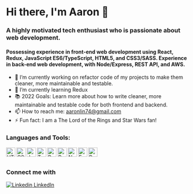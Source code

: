 # Hi there, I'm Aaron 👋


### A highly motivated tech enthusiast who is passionate about web development.
#### Possessing experience in front-end web development using React, Redux, JavaScript ES6/TypeScript, HTML5, and CSS3/SASS. Experience in back-end web development, with Node/Express, REST API, and AWS.
- 🔭 I’m currently working on refactor code of my projects to make them cleaner, more maintainable and testable.
- 🌱 I’m currently learning Redux
- :books: 2022 Goals: Learn more about how to write cleaner, more maintainable and testable code for both frontend and backend.
- 📫 How to reach me: aaronlin74@gmail.com
- ⚡ Fun fact: I am a The Lord of the Rings and Star Wars fan!

### Languages and Tools:
<img align='left' alt='HTML5' height='25px' src='https://img.shields.io/badge/HTML5-E34F26?style=for-the-badge&logo=html5&logoColor=white' />
<img align='left' alt='CSS3' height='25px' src='https://img.shields.io/badge/CSS3-1572B6?style=for-the-badge&logo=css3&logoColor=white' />
<img align='left' alt='JavaScript' height='25px' src='https://img.shields.io/badge/JavaScript-323330?style=for-the-badge&logo=javascript&logoColor=F7DF1E' />
<img align='left' alt='TypeScript' height='25px' src='https://img.shields.io/badge/TypeScript-007ACC?style=for-the-badge&logo=typescript&logoColor=white' />
<img align='left' alt='React' height='25px' src='https://img.shields.io/badge/React-20232A?style=for-the-badge&logo=react&logoColor=61DAFB' />
<img align='left' alt='Redux' height='25px' src='https://img.shields.io/badge/Redux-593D88?style=for-the-badge&logo=redux&logoColor=white' />
<img align='left' alt='Node' height='25px' src='https://img.shields.io/badge/Node.js-43853D?style=for-the-badge&logo=node.js&logoColor=white' />
<img align='left' alt='Express' height='25px' src='https://img.shields.io/badge/Express.js-404D59?style=for-the-badge' />
<img align='left' alt='Python' height='25px' src='https://img.shields.io/badge/Python-3776AB?style=for-the-badge&logo=python&logoColor=white' />



<br />
<br />

### Connect me with
[<img align='left' alt='LinkedIn' height='50px' src='https://i.stack.imgur.com/gVE0j.png' />]:(https://www.linkedin.com/in/yaotian-lin/)
[![Linkedin](https://i.stack.imgur.com/gVE0j.png) LinkedIn](https://www.linkedin.com/in/yaotian-lin/)
